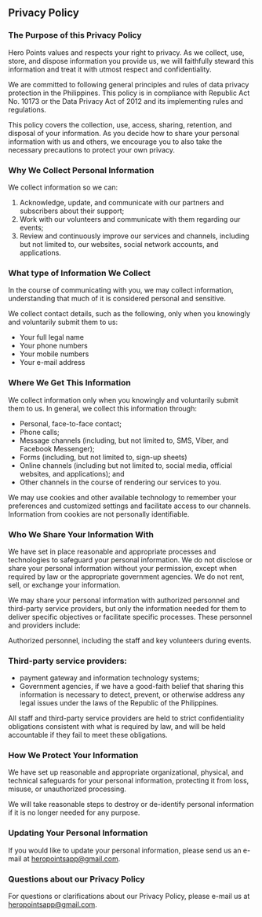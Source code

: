 ## Privacy Policy

### The Purpose of this Privacy Policy

Hero Points values and respects your right to privacy. As we collect, use, store, and dispose information you provide us, we will faithfully steward this information and treat it with utmost respect and confidentiality.

We are committed to following general principles and rules of data privacy protection in the Philippines. This policy is in compliance with Republic Act No. 10173 or the Data Privacy Act of 2012 and its implementing rules and regulations.

This policy covers the collection, use, access, sharing, retention, and disposal of your information. As you decide how to share your personal information with us and others, we encourage you to also take the necessary precautions to protect your own privacy.



### Why We Collect Personal Information

We collect information so we can:

1. Acknowledge, update, and communicate with our partners and subscribers about their support;
2. Work with our volunteers and communicate with them regarding our events;
3. Review and continuously improve our services and channels, including but not limited to, our websites, social network accounts, and applications.


### What type of Information We Collect

In the course of communicating with you, we may collect information, understanding that much of it is considered personal and sensitive.

We collect contact details, such as the following, only when you knowingly and voluntarily submit them to us:

- Your full legal name
- Your phone numbers
- Your mobile numbers
- Your e-mail address


### Where We Get This Information

We collect information only when you knowingly and voluntarily submit them to us. In general, we collect this information through:

- Personal, face-to-face contact;
- Phone calls;
- Message channels (including, but not limited to, SMS, Viber, and Facebook Messenger);
- Forms (including, but not limited to, sign-up sheets)
- Online channels (including but not limited to, social media, official websites, and applications); and
- Other channels in the course of rendering our services to you.

We may use cookies and other available technology to remember your preferences and customized settings and facilitate access to our channels. Information from cookies are not personally identifiable.



### Who We Share Your Information With

We have set in place reasonable and appropriate processes and technologies to safeguard your personal information. We do not disclose or share your personal information without your permission, except when required by law or the appropriate government agencies. We do not rent, sell, or exchange your information.


We may share your personal information with authorized personnel and third-party service providers, but only the information needed for them to deliver specific objectives or facilitate specific processes. These personnel and providers include:

Authorized personnel, including the staff and key volunteers during events.

### Third-party service providers:

- payment gateway and information technology systems; 
- Government agencies, if we have a good-faith belief that sharing this information is necessary to detect, prevent, or otherwise address any legal issues under the laws of the Republic of the Philippines.

All staff and third-party service providers are held to strict confidentiality obligations consistent with what is required by law, and will be held accountable if they fail to meet these obligations.



### How We Protect Your Information

We have set up reasonable and appropriate organizational, physical, and technical safeguards for your personal information, protecting it from loss, misuse, or unauthorized processing.

We will take reasonable steps to destroy or de-identify personal information if it is no longer needed for any purpose.



### Updating Your Personal Information

If you would like to update your personal information, please send us an e-mail at [heropointsapp@gmail.com](hello@centtochange.com).



### Questions about our Privacy Policy

For questions or clarifications about our Privacy Policy, please e-mail us at [heropointsapp@gmail.com](heropointsapp@gmail.com).
